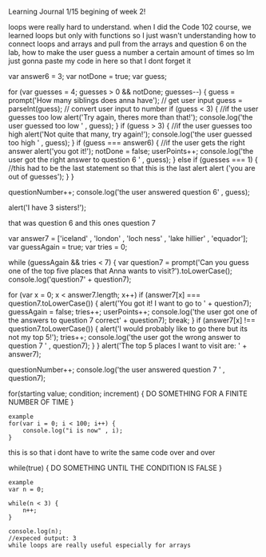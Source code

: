 Learning Journal 1/15 begining of week 2!

loops were really hard to understand. when I did the Code 102 course, we learned loops but only with functions so I just wasn't understanding how to connect loops and arrays and pull from the arrays and question 6 on the lab, how to make the user guess a number a certain amount of times so Im just gonna paste my code in here so that I dont forget it


var answer6 = 3;
var notDone = true;
var guess;

for (var guesses = 4; guesses > 0 && notDone; guesses--) {
  guess = prompt('How many siblings does anna have'); // get user input
  guess = parseInt(guess); // convert user input to number
  if (guess < 3) { //if the user guesses too low
    alert('Try again, theres more than that!');
    console.log('the user guessed too low ' , guess);
  }
  if (guess > 3) { //if the user guesses too high
    alert('Not quite that many, try again!');
    console.log('the user guessed too high ' , guess);
  }
  if (guess === answer6) { //if the user gets the right answer
    alert('you got it!');
    notDone = false;
    userPoints++;
    console.log('the user got the right answer to question 6 ' , guess);
  } else if (guesses === 1) { //this had to be the last statement so that this is the last alert
    alert ('you are out of guesses');
  }
}

questionNumber++;
console.log('the user answered question 6' , guess);


alert('I have 3 sisters!');


that was question 6 and this ones question 7




var answer7 = ['iceland' , 'london' , 'loch ness' , 'lake hillier' , 'equador'];
var guessAgain = true;
var tries = 0;

while (guessAgain && tries < 7) {
  var question7 = prompt('Can you guess one of the top five places that Anna wants to visit?').toLowerCase();
  console.log('question7' + question7);

  for (var x = 0; x < answer7.length; x++)
    if (answer7[x] === question7.toLowerCase()) {
      alert('You got it! I want to go to ' + question7);
      guessAgain = false;
      tries++;
      userPoints++;
      console.log('the user got one of the answers to question 7 correct' + question7);
      break;
    }
  if (answer7[x] !== question7.toLowerCase()) {
    alert('I would probably like to go there but its not my top 5!');
    tries++;
    console.log('the user got the wrong answer to question 7 ' , question7);
  }
}
alert('The top 5 places I want to visit are: ' + answer7);

questionNumber++;
console.log('the user answered question 7 ' , question7);






for(starting value; condition; increment) {
    DO SOMETHING FOR A     FINITE    NUMBER OF TIME
}

    example
    for(var i = 0; i < 100; i++) {
        console.log("i is now" , i);
    }
this is so that i dont have to write the same code over and over




while(true) {
    DO SOMETHING UNTIL THE CONDITION IS FALSE
}

    example
    var n = 0;
    
    while(n < 3) {
        n++;
    }

    console.log(n);
    //expeced output: 3
    while loops are really useful especially for arrays
